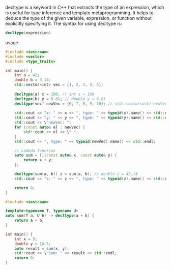decltype is a keyword in C++ that extracts the type of an expression, which is useful for type inference and template metaprogramming. It helps to deduce the type of the given variable, expression, or function without explicitly specifying it. The syntax for using decltype is:
```c++
decltype(expression)
```

usage
```c++
#include <iostream>
#include <vector>
#include <type_traits>

int main() {
    int a = 42;
    double b = 3.14;
    std::vector<int> vec = {1, 2, 3, 4, 5};
    
    decltype(a) x = 100; // int x = 100
    decltype(b) y = 9.81; // double y = 9.81
    decltype(vec) newVec = {6, 7, 8, 9, 10}; // std::vector<int> newVec = {6, 7, 8, 9, 10}
    
    std::cout << "x: " << x << ", type: " << typeid(x).name() << std::endl;
    std::cout << "y: " << y << ", type: " << typeid(y).name() << std::endl;
    std::cout << \"newVec: ";
    for (const auto& el : newVec) {
        std::cout << el << \" ";
    }
    std::cout << ", type: " << typeid(newVec).name() << std::endl;

    // Lambda function
    auto sum = [](const auto& x, const auto& y) {
        return x + y;
    };

    decltype(sum(a, b)) z = sum(a, b); // double z = 45.14
    std::cout << "z: " << z << ", type: " << typeid(z).name() << std::endl;

    return 0;
}
```
```c++
#include <iostream>

template<typename T, typename U>
auto sum(T a, U b) -> decltype(a + b) {
    return a + b;
}

int main() {
    int x = 5;
    double y = 10.5;
    auto result = sum(x, y);
    std::cout << \"Sum: " << result << std::endl;
    return 0;
}
```